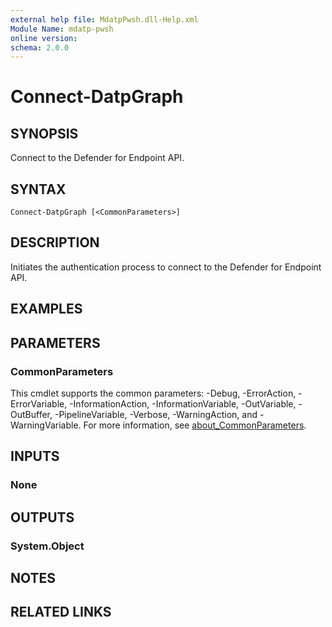 ```yaml
---
external help file: MdatpPwsh.dll-Help.xml
Module Name: mdatp-pwsh
online version:
schema: 2.0.0
---
```


# Connect-DatpGraph

## SYNOPSIS
Connect to the Defender for Endpoint API.

## SYNTAX

```
Connect-DatpGraph [<CommonParameters>]
```

## DESCRIPTION
Initiates the authentication process to connect to the Defender for Endpoint API.

## EXAMPLES

## PARAMETERS

### CommonParameters
This cmdlet supports the common parameters: -Debug, -ErrorAction, -ErrorVariable, -InformationAction, -InformationVariable, -OutVariable, -OutBuffer, -PipelineVariable, -Verbose, -WarningAction, and -WarningVariable. For more information, see [about_CommonParameters](http://go.microsoft.com/fwlink/?LinkID=113216).

## INPUTS

### None

## OUTPUTS

### System.Object
## NOTES

## RELATED LINKS

